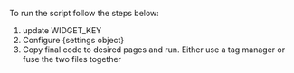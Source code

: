 To run the script follow the steps below:
1. update WIDGET_KEY
2. Configure {settings object}
3. Copy final code to desired pages and run. Either use a tag manager or fuse the two files together

